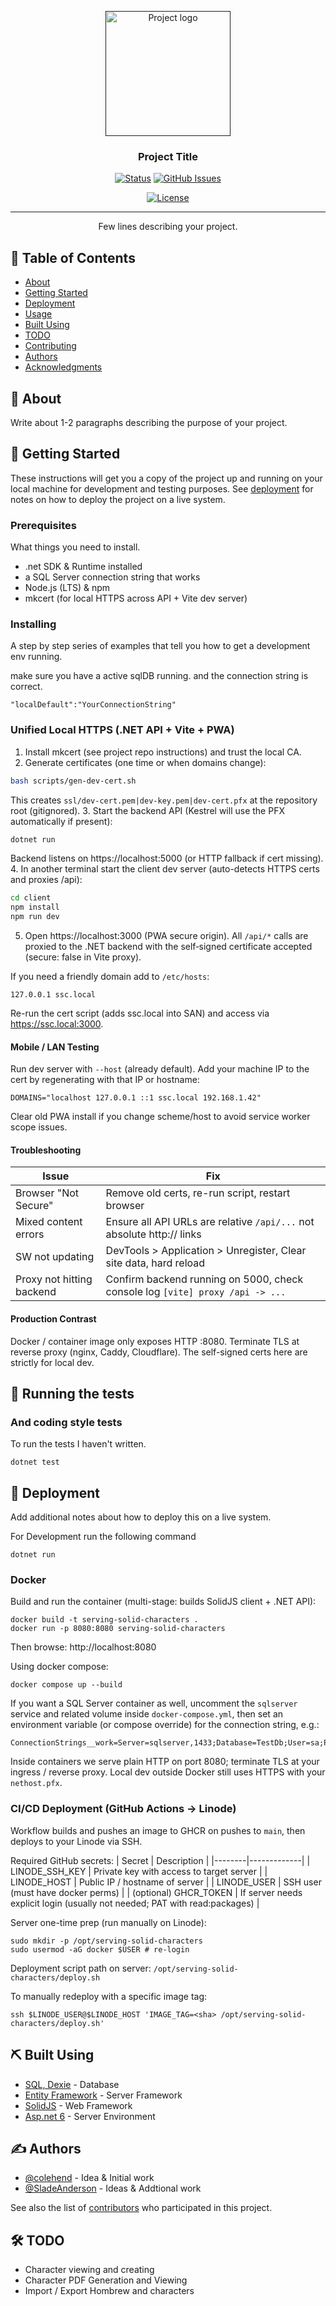 <p align="center">
  <a href="" rel="noopener">
 <img width=200px height=200px src="https://i.imgur.com/6wj0hh6.jpg" alt="Project logo"></a>
</p>

<h3 align="center">Project Title</h3>

<div align="center">

[![Status](https://img.shields.io/badge/status-active-success.svg)]()
[![GitHub Issues](https://img.shields.io/github/issues/kylelobo/The-Documentation-Compendium.svg)](https://github.com/colehend/The-Documentation-Compendium/issues)
<!-- [![GitHub Pull Requests](https://img.shields.io/github/issues-pr/kylelobo/The-Documentation-Compendium.svg)](https://github.com/colehend/The-Documentation-Compendium/pulls) -->
[![License](https://img.shields.io/badge/license-MIT-blue.svg)](/LICENSE)

</div>

---

<p align="center"> Few lines describing your project.
    <br> 
</p>

## 📝 Table of Contents

- [About](#about)
- [Getting Started](#getting_started)
- [Deployment](#deployment)
- [Usage](#usage)
- [Built Using](#built_using)
- [TODO](../TODO.md)
- [Contributing](../CONTRIBUTING.md)
- [Authors](#authors)
- [Acknowledgments](#acknowledgement)

## 🧐 About <a name = "about"></a>

Write about 1-2 paragraphs describing the purpose of your project.

## 🏁 Getting Started <a name = "getting_started"></a>

These instructions will get you a copy of the project up and running on your local machine for development and testing purposes. See [deployment](#deployment) for notes on how to deploy the project on a live system.

### Prerequisites

What things you need to install.

- .net SDK & Runtime installed
- a SQL Server connection string that works
 - Node.js (LTS) & npm
 - mkcert (for local HTTPS across API + Vite dev server)

### Installing

A step by step series of examples that tell you how to get a development env running.


make sure you have a active sqlDB running. and the connection string is correct.
```
"localDefault":"YourConnectionString"
```

### Unified Local HTTPS (.NET API + Vite + PWA)

1. Install mkcert (see project repo instructions) and trust the local CA.
2. Generate certificates (one time or when domains change):
  ```bash
  bash scripts/gen-dev-cert.sh
  ```
  This creates `ssl/dev-cert.pem|dev-key.pem|dev-cert.pfx` at the repository root (gitignored).
3. Start the backend API (Kestrel will use the PFX automatically if present):
  ```bash
  dotnet run
  ```
  Backend listens on https://localhost:5000 (or HTTP fallback if cert missing).
4. In another terminal start the client dev server (auto-detects HTTPS certs and proxies /api):
  ```bash
  cd client
  npm install
  npm run dev
  ```
5. Open https://localhost:3000 (PWA secure origin). All `/api/*` calls are proxied to the .NET backend with the self‑signed certificate accepted (secure: false in Vite proxy).

If you need a friendly domain add to `/etc/hosts`:
```
127.0.0.1 ssc.local
```
Re-run the cert script (adds ssc.local into SAN) and access via https://ssc.local:3000.

#### Mobile / LAN Testing
Run dev server with `--host` (already default). Add your machine IP to the cert by regenerating with that IP or hostname:
```
DOMAINS="localhost 127.0.0.1 ::1 ssc.local 192.168.1.42"
```
Clear old PWA install if you change scheme/host to avoid service worker scope issues.

#### Troubleshooting
| Issue | Fix |
|-------|-----|
| Browser "Not Secure" | Remove old certs, re-run script, restart browser |
| Mixed content errors | Ensure all API URLs are relative `/api/...` not absolute http:// links |
| SW not updating | DevTools > Application > Unregister, Clear site data, hard reload |
| Proxy not hitting backend | Confirm backend running on 5000, check console log `[vite] proxy /api -> ...` |

#### Production Contrast
Docker / container image only exposes HTTP :8080. Terminate TLS at reverse proxy (nginx, Caddy, Cloudflare). The self-signed certs here are strictly for local dev.

## 🔧 Running the tests <a name = "tests"></a>


### And coding style tests

To run the tests I haven't written.

```
dotnet test
```

## 🚀 Deployment <a name = "deployment"></a>

Add additional notes about how to deploy this on a live system.

For Development run the following command
```
dotnet run
```

### Docker
 
Build and run the container (multi-stage: builds SolidJS client + .NET API):

```
docker build -t serving-solid-characters .
docker run -p 8080:8080 serving-solid-characters
```

Then browse: http://localhost:8080

Using docker compose:

```
docker compose up --build
```

If you want a SQL Server container as well, uncomment the `sqlserver` service and related volume inside `docker-compose.yml`, then set an environment variable (or compose override) for the connection string, e.g.:

```
ConnectionStrings__work=Server=sqlserver,1433;Database=TestDb;User=sa;Password=Passw0rd!;TrustServerCertificate=True;Encrypt=False
```

Inside containers we serve plain HTTP on port 8080; terminate TLS at your ingress / reverse proxy. Local dev outside Docker still uses HTTPS with your `nethost.pfx`.

### CI/CD Deployment (GitHub Actions -> Linode)

Workflow builds and pushes an image to GHCR on pushes to `main`, then deploys to your Linode via SSH.

Required GitHub secrets:
| Secret | Description |
|--------|-------------|
| LINODE_SSH_KEY | Private key with access to target server |
| LINODE_HOST | Public IP / hostname of server |
| LINODE_USER | SSH user (must have docker perms) |
| (optional) GHCR_TOKEN | If server needs explicit login (usually not needed; PAT with read:packages) |

Server one-time prep (run manually on Linode):
```
sudo mkdir -p /opt/serving-solid-characters
sudo usermod -aG docker $USER # re-login
```

Deployment script path on server: `/opt/serving-solid-characters/deploy.sh`

To manually redeploy with a specific image tag:
```
ssh $LINODE_USER@$LINODE_HOST 'IMAGE_TAG=<sha> /opt/serving-solid-characters/deploy.sh'
```
## ⛏️ Built Using <a name = "built_using"></a>

- [SQL, Dexie]() - Database
- [Entity Framework]() - Server Framework
- [SolidJS]() - Web Framework
- [Asp.net 6]() - Server Environment

## ✍️ Authors <a name = "authors"></a>

- [@colehend](https://github.com/colehend) - Idea & Initial work
- [@SladeAnderson](https://github.com/SladeAnderson) - Ideas & Addtional work

See also the list of [contributors]() who participated in this project.

## 🛠 TODO
- Character viewing and creating
- Character PDF Generation and Viewing
- Import / Export Hombrew and characters

